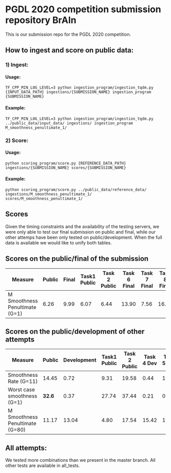 # PGDL 2020 competition submission repository BrAIn

This is our submission repo for the PGDL 2020 competition.

## How to ingest and score on public data:

### 1) Ingest:

#### Usage:

```
TF_CPP_MIN_LOG_LEVEL=3 python ingestion_program/ingestion_tqdm.py {INPUT_DATA_PATH} ingestions/{SUBMISSION_NAME} ingestion_program {SUBMISSION_NAME}
```
#### Example:

```
TF_CPP_MIN_LOG_LEVEL=3 python ingestion_program/ingestion_tqdm.py ../public_data/input_data/ ingestions/ ingestion_program M_smoothness_penultimate_1/
```

### 2) Score:

#### Usage:

```
python scoring_program/score.py {REFERENCE_DATA_PATH} ingestions/{SUBMISSION_NAME} scores/{SUBMISSION_NAME}
```
#### Example:

```
python scoring_program/score.py ../public_data/reference_data/ ingestions/M_smoothness_penultimate_1/ scores/M_smoothness_penultimate_1/
```

## Scores

Given the timing constraints and the availability of the testing servers, we were only able to test our final submission on public and final, while our other attemps have been only tested on public/development. When the full data is available we would like to unify both tables. 

## Scores on the public/final of the submission 

| Measure                        | Public | Final | Task1 Public | Task 2 Public | Task 6 Final | Task 7 Final | Task 8 Final | Task 9 Final |
|--------------------------------|--------|-------|--------------|---------------|--------------|--------------|--------------|--------------|
| M Smoothness Penultimate (G=1) | 6.26   | 9.99  | 6.07         | 6.44          | 13.90        | 7.56         | 16.23        | 2.28         |

## Scores on the public/development of other attempts

| Measure                         | Public   | Development | Task1 Public | Task 2 Public | Task 4 Dev | Task 5 Dev |
|---------------------------------|----------|-------------|--------------|---------------|------------|------------|
| Smoothness Rate (G=11)          | 14.45    | 0.72        | 9.31         | 19.58         | 0.44       | 1.00       |
| Worst case smoothness (G=1)     | **32.6** | 0.37        | 27.74        | 37.44         | 0.21       | 0.55       |
| M Smoothness Penultimate (G=80) | 11.17    | 13.04       | 4.80         | 17.54         | 15.42      | 10.66      |

## All attempts:

We tested more combinations than we present in the master branch. All other tests are available in all_tests.
